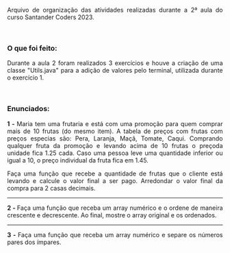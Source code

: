 <p align="justify"">Arquivo de organização das atividades realizadas durante a 2ª aula do curso Santander Coders 2023.</p><br>

<h3>O que foi feito:</h3> 

<p align="justify">Durante a aula 2 foram realizados 3 exercícios e houve a criação de uma classe "Utils.java" para a adição de valores pelo terminal, utilizada durante o exercício 1.</p><br>

<h3>Enunciados:</h3> 

<p align="justify"><b>1 - </b>Maria tem uma frutaria e está com uma promoção para quem comprar mais de 10 frutas (do mesmo item). A tabela de preços com frutas com preços especias são: Pera, Laranja, Maçã, Tomate, Caqui. Comprando qualquer fruta da promoção e levando acima de 10 frutas o preçoda unidade fica 1.25 cada. Caso uma pessoa leve uma quantidade inferior ou igual a 10, o preço individual da fruta fica em 1.45.</p>

<p align="justify">Faça uma função que recebe a quantidade de frutas que o cliente está levando e calcule o valor final a ser pago. Arredondar o valor final da compra para 2 casas decimais.</p>

<hr>

<p align="justify"><b>2 - </b>Faça uma função que receba um array numérico e o ordene de maneira crescente e decrescente. Ao final, mostre o array original e os ordenados.</p>

<hr>

<p align="justify"><b>3 -  </b>Faça uma função que receba um array numérico e separe os números pares dos ímpares.</p>
